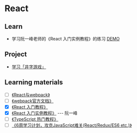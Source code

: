# React
## Learn
* 学习阮一峰老师的《React 入门实例教程》的练习 [DEMO](./demo/README.md)

## Project
* [学习「井字游戏」](./product/01-ttt/README.md)

## Learning materials
* [ ] [《React与webpack》](https://typescript.bootcss.com/tutorials/react-&-webpack.html)
* [ ] [《webpack官方文档》](https://www.webpackjs.com/concepts/)
* [x] [《React 入门教程》](https://hulufei.gitbooks.io/react-tutorial/content/index.html)
* [x] [《React 入门实例教程》](http://www.ruanyifeng.com/blog/2015/03/react.html) --- 阮一峰
* [ ] [《TypeScript 热门教程》](https://ts.xcatliu.com/)
* [ ] [《6周学习计划，攻克JavaScript难关(React/Redux/ES6 etc.)》](https://zhuanlan.zhihu.com/p/23412169)